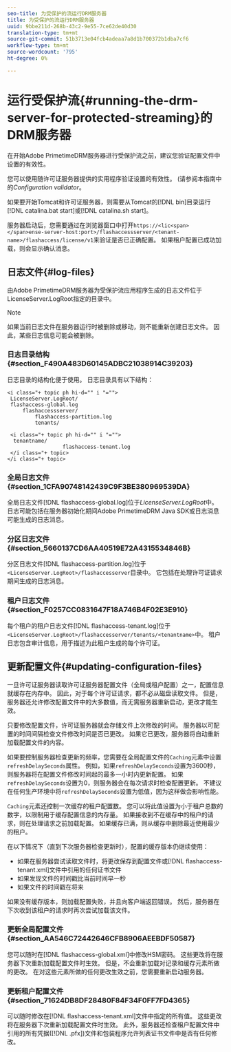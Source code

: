 ```yaml
---
seo-title: 为受保护的流运行DRM服务器
title: 为受保护的流运行DRM服务器
uuid: 9bbe211d-268b-43c2-9e55-7ce62de40d30
translation-type: tm+mt
source-git-commit: 51b3713e04fcb4adeaa7a8d1b700372b1dba7cf6
workflow-type: tm+mt
source-wordcount: '795'
ht-degree: 0%

---
```



# 运行受保护流{#running-the-drm-server-for-protected-streaming}的DRM服务器

在开始Adobe PrimetimeDRM服务器进行受保护流之前，建议您验证配置文件中设置的有效性。

您可以使用随许可证服务器提供的实用程序验证设置的有效性。 (请参阅本指南中的&#x200B;*Configuration validator*。

如果要开始Tomcat和许可证服务器，则需要从Tomcat的[!DNL bin]目录运行[!DNL catalina.bat start]或[!DNL catalina.sh start]。

服务器启动后，您需要通过在浏览器窗口中打开`https://<lic<span></span>ense-server-host:port>/flashaccessserver/<tenant-name>/flashaccess/license/v1`来验证是否已正确配置。 如果租户配置已成功加载，则会显示确认消息。

## 日志文件{#log-files}

由Adobe PrimetimeDRM服务器为受保护流应用程序生成的日志文件位于LicenseServer.LogRoot指定的目录中。

>[!NOTE]
>
>如果当前日志文件在服务器运行时被删除或移动，则不能重新创建日志文件。 因此，某些日志信息可能会被删除。

### 日志目录结构{#section_F490A483D60145ADBC21038914C39203}

日志目录的结构化便于使用。 日志目录具有以下结构：

```
<i class="+ topic ph hi-d="" i "="">
 LicenseServer.LogRoot/ 
 flashaccess-global.log 
     flashaccessserver/ 
         flashaccess-partition.log 
         tenants/ 
             
 <i class="+ topic ph hi-d="" i "="">
  tenantname/ 
                  flashaccess-tenant.log
 </i class="+ topic>
</i class="+ topic>
```

### 全局日志文件{#section_1CFA90748142439C9F3BE380969539DA}

全局日志文件[!DNL flashaccess-global.log]位于&#x200B;*LicenseServer.LogRoot*&#x200B;中。 日志可能包括在服务器初始化期间Adobe PrimetimeDRM Java SDK或日志消息可能生成的日志消息。

### 分区日志文件{#section_5660137CD6AA40519E72A4315534846B}

分区日志文件[!DNL flashaccess-partition.log]位于`<LicenseServer.LogRoot>/flashaccesserver`目录中。 它包括在处理许可证请求期间生成的日志消息。

### 租户日志文件{#section_F0257CC0831647F18A746B4F02E3E910}

每个租户的租户日志文件[!DNL flashaccess-tenant.log]位于`<LicenseServer.LogRoot>/flashaccesserver/tenants/<tenantname>`中。 租户日志包含审计信息，用于描述为此租户生成的每个许可证。

## 更新配置文件{#updating-configuration-files}

一旦许可证服务器读取许可证服务器配置文件（全局或租户配置）之一，配置信息就缓存在内存中。 因此，对于每个许可证请求，都不必从磁盘读取文件。 但是，服务器还允许修改配置文件中的大多数值，而无需服务器重新启动，更改才能生效。

只要修改配置文件，许可证服务器就会存储文件上次修改的时间。 服务器以可配置的时间间隔检查文件修改时间是否已更改。 如果它已更改，服务器将自动重新加载配置文件的内容。

如果要控制服务器检查更新的频率，您需要在全局配置文件的`Caching`元素中设置`refreshDelaySeconds`属性。 例如，如果`refreshDelaySeconds`设置为3600秒，则服务器将在配置文件修改时间起的最多一小时内更新配置。 如果`refreshDelaySeconds`设置为0，则服务器会在每次请求时检查配置更新。 不建议在任何生产环境中将`refreshDelaySeconds`设置为低值，因为这样做会影响性能。

`Caching`元素还控制一次缓存的租户配置数。 您可以将此值设置为小于租户总数的数字，以限制用于缓存配置信息的内存量。 如果接收到不在缓存中的租户的请求，则在处理请求之前加载配置。 如果缓存已满，则从缓存中删除最近使用最少的租户。

在以下情况下（直到下次服务器检查更新时），配置的缓存版本仍继续使用：

* 如果在服务器尝试读取文件时，将更改保存到配置文件或[!DNL flashaccess-tenant.xml]文件中引用的任何证书文件
* 如果发现文件的时间戳比当前时间早一秒
* 如果文件的时间戳在将来

如果没有缓存版本，则加载配置失败，并且向客户端返回错误。 然后，服务器在下次收到该租户的请求时再次尝试加载该文件。

### 更新全局配置文件{#section_AA546C72442646CFB8906AEEBDF50587}

您可以随时在[!DNL flashaccess-global.xml]中修改HSM密码。 这些更改将在服务器下次重新加载配置文件时生效。 但是，不会重新加载对记录和缓存元素所做的更改。 在对这些元素所做的任何更改生效之前，您需要重新启动服务器。

### 更新租户配置文件{#section_71624DB8DF28480F84F34F0FF7FD4365}

可以随时修改在[!DNL flashaccess-tenant.xml]文件中指定的所有值。 这些更改将在服务器下次重新加载配置文件时生效。 此外，服务器还检查租户配置文件中引用的所有凭据([!DNL .pfx])文件和包装程序允许列表证书文件中是否有任何修改。